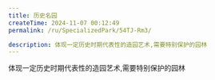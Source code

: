 ```yaml
---
title: 历史名园
createTime: 2024-11-07 00:12:49
permalink: /ru/SpecializedPark/54TJ-Rm3/

description: 体现一定历史时期代表性的造园艺术,需要特别保护的园林
---
```


体现一定历史时期代表性的造园艺术,需要特别保护的园林